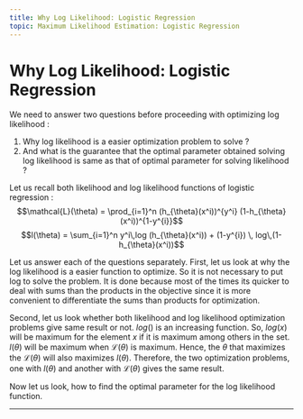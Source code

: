 ```yaml
---
title: Why Log Likelihood: Logistic Regression
topic: Maximum Likelihood Estimation: Logistic Regression
---
```


# Why Log Likelihood: Logistic Regression

We need to answer two questions before proceeding with optimizing log likelihood :
1. Why log likelihood is a easier optimization problem to solve ?
2. And what is the guarantee that the optimal parameter obtained solving log likelihood is same as that of optimal parameter for solving likelihood ?

Let us recall both likelihood and log likelihood functions of logistic regression : 
$$\mathcal{L}(\theta) = \prod_{i=1}^n (h_{\theta}(x^i))^{y^i} (1-h_{\theta}(x^i))^{1-y^{i}}$$
$$l(\theta) = \sum_{i=1}^n y^i\,log (h_{\theta}(x^i)) + (1-y^{i}) \, log\,(1-h_{\theta}(x^i))$$

Let us answer each of the questions separately. First, let us look at why the log likelihood is a easier function to optimize. So it is not necessary to put  log  to solve the problem. It is done because most of the times its quicker to deal with sums than the products in the objective since it is more convenient to differentiate the sums than products for optimization.

Second, let us look whether both likelihood and log likelihood optimization problems give same result or not. $log ()$ is an increasing function. So, $log(x)$ will be maximum for the element $x$ if it is maximum among others in the set. $l(\theta)$ will be maximum when $\mathcal{L}(\theta)$ is maximum. Hence, the $\theta$ that maximizes the $\mathcal{L}(\theta)$ will also maximizes $l(\theta)$. Therefore, the two optimization problems, one with $l(\theta)$ and another with $\mathcal{L}(\theta)$ gives the same result.

Now let us look, how to find the optimal parameter for the log likelihood function.

---